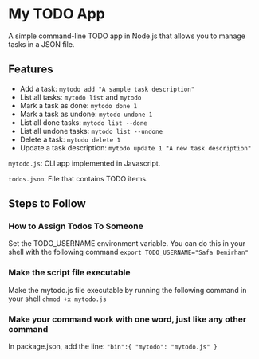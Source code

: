 # My TODO App

A simple command-line TODO app in Node.js that allows you to manage tasks in a JSON file.

## Features

- Add a task: `mytodo add "A sample task description"`
- List all tasks: `mytodo list` and `mytodo`
- Mark a task as done: `mytodo done 1`
- Mark a task as undone: `mytodo undone 1`
- List all done tasks: `mytodo list --done`
- List all undone tasks: `mytodo list --undone`
- Delete a task: `mytodo delete 1`
- Update a task description: `mytodo update 1 "A new task description"`

`mytodo.js`: CLI app implemented in Javascript.

`todos.json`: File that contains TODO items.

## Steps to Follow

### How to Assign Todos To Someone

Set the TODO_USERNAME environment variable. You can do this in your shell with the following command
`export TODO_USERNAME="Safa Demirhan"`

### Make the script file executable

Make the mytodo.js file executable by running the following command in your shell
`chmod +x mytodo.js`

### Make your command work with one word, just like any other command

In package.json, add the line:
`"bin":{
    "mytodo": "mytodo.js"
  }`
